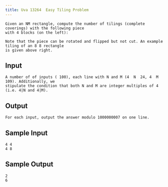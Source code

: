 ```yaml
---
title: Uva 13264  Easy Tiling Problem
---
```



```
Given an NM rectangle, compute the number of tilings (complete coverings) with the following piece
with 4 blocks (on the left):

Note that the piece can be rotated and flipped but not cut. An example tiling of an 8 8 rectangle
is given above right.
```

## Input

```
A number of of inputs ( 100), each line with N and M (4  N  24, 4  M  109). Additionally, we
stipulate the condition that both N and M are integer multiples of 4 (i.e. 4|N and 4|M).

```

## Output

```
For each input, output the answer modulo 1000000007 on one line.

```

## Sample Input

```
4 4
4 8

```

## Sample Output

```
2
6
```
